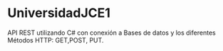 # UniversidadJCE1
 API REST utilizando C# con conexión a Bases de datos y los diferentes Métodos HTTP: GET,POST, PUT.

